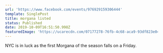 ```yaml
---
url: 'https://www.facebook.com/events/976929159306444'
template: SinglePost
title: morgana listed
status: Published
date: 2019-10-09T16:51:50.998Z
featuredImage: 'https://ucarecdn.com/07177278-76fb-4c68-aca9-93df823e045a/'
---
```

NYC is in luck as the first Morgana of the season falls on a Friday.
